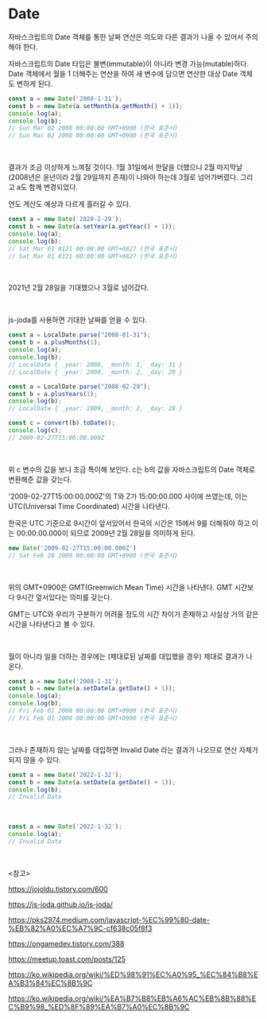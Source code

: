 # Date

자바스크립트의 Date 객체를 통한 날짜 연산은 의도와 다른 결과가 나올 수 있어서 주의해야 한다.

자바스크립트의 Date 타입은 불변(immutable)이 아니라 변경 가능(mutable)하다. Date 객체에서 월을 1 더해주는 연산을 하여 새 변수에 담으면 연산한 대상 Date 객체도 변하게 된다.

```javascript
const a = new Date('2008-1-31');
const b = new Date(a.setMonth(a.getMonth() + 1));
console.log(a);
console.log(b);
// Sun Mar 02 2008 00:00:00 GMT+0900 (한국 표준시)
// Sun Mar 02 2008 00:00:00 GMT+0900 (한국 표준시)
```

<br>

결과가 조금 이상하게 느껴질 것이다. 1월 31일에서 한달을 더했으니 2월 마지막날(2008년은 윤년이라 2월 29일까지 존재)이 나와야 하는데 3월로 넘어가버렸다. 그리고 a도 함께 변경되었다.

연도 계산도 예상과 다르게 흘러갈 수 있다.

```javascript
const a = new Date('2020-2-29');
const b = new Date(a.setYear(a.getYear() + 1));
console.log(a);
console.log(b);
// Sat Mar 01 0121 00:00:00 GMT+0827 (한국 표준시)
// Sat Mar 01 0121 00:00:00 GMT+0827 (한국 표준시)
```

<br>

2021년 2월 28일을 기대했으나 3월로 넘어갔다.

<br>

js-joda를 사용하면 기대한 날짜를 얻을 수 있다.

```javascript
const a = LocalDate.parse("2008-01-31");
const b = a.plusMonths(1);
console.log(a);
console.log(b);
// LocalDate { _year: 2008, _month: 1, _day: 31 }
// LocalDate { _year: 2008, _month: 2, _day: 29 }
```



```javascript
const a = LocalDate.parse("2008-02-29");
const b = a.plusYears(1);
console.log(b);
// LocalDate { _year: 2009, _month: 2, _day: 28 }

const c = convert(b).toDate();
console.log(c);
// 2009-02-27T15:00:00.000Z
```

<br>

위 c 변수의 값을 보니 조금 특이해 보인다. c는 b의 값을 자바스크립트의 Date 객체로 변환해준 값을 갖는다. 

'2009-02-27T15:00:00.000Z'의 T와 Z가 15:00:00.000 사이에 쓰였는데, 이는 UTC(Universal Time Coordinated) 시간을 나타낸다.

한국은 UTC 기준으로 9시간이 앞서있어서 한국의 시간은 15에서 9를 더해줘야 하고 이는 00:00:00.000이 되므로 2009년 2월 28일을 의미하게 된다.

```javascript
new Date('2009-02-27T15:00:00.000Z')
// Sat Feb 28 2009 00:00:00 GMT+0900 (한국 표준시)
```

<br>

위의 GMT+0900은 GMT(Greenwich Mean Time) 시간을 나타낸다. GMT 시간보다 9시간 앞서있다는 의미를 갖는다.

GMT는 UTC와 우리가 구분하기 어려울 정도의 시간 차이가 존재하고 사실상 거의 같은 시간을 나타낸다고 볼 수 있다.

<br>

월이 아니라 일을 더하는 경우에는 (제대로된 날짜를 대입했을 경우) 제대로 결과가 나온다.

```javascript
const a = new Date('2008-1-31');
const b = new Date(a.setDate(a.getDate() + 1));
console.log(a);
console.log(b);
// Fri Feb 01 2008 00:00:00 GMT+0900 (한국 표준시)
// Fri Feb 01 2008 00:00:00 GMT+0900 (한국 표준시)
```

<br>

그러나 존재하지 않는 날짜를 대입하면 Invalid Date 라는 결과가 나오므로 연산 자체가 되지 않을 수 있다.

```javascript
const a = new Date('2022-1-32');
const b = new Date(a.setDate(a.getDate() + 1));
console.log(b);
// Invalid Date
```

<br>

```javascript
const a = new Date('2022-1-32');
console.log(a);
// Invalid Date
```

<br>

<참고>

https://jojoldu.tistory.com/600

https://js-joda.github.io/js-joda/

https://pks2974.medium.com/javascript-%EC%99%80-date-%EB%82%A0%EC%A7%9C-cf638c05f8f3

https://ongamedev.tistory.com/388

https://meetup.toast.com/posts/125

https://ko.wikipedia.org/wiki/%ED%98%91%EC%A0%95_%EC%84%B8%EA%B3%84%EC%8B%9C

https://ko.wikipedia.org/wiki/%EA%B7%B8%EB%A6%AC%EB%8B%88%EC%B9%98_%ED%8F%89%EA%B7%A0%EC%8B%9C
